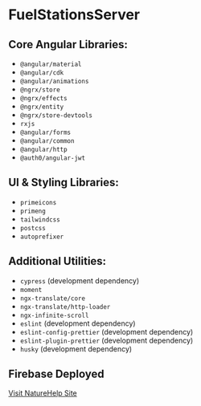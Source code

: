 # FuelStationsServer

## Core Angular Libraries:

- `@angular/material`
- `@angular/cdk`
- `@angular/animations`
- `@ngrx/store`
- `@ngrx/effects`
- `@ngrx/entity`
- `@ngrx/store-devtools`
- `rxjs`
- `@angular/forms`
- `@angular/common`
- `@angular/http`
- `@auth0/angular-jwt`

## UI & Styling Libraries:

- `primeicons`
- `primeng`
- `tailwindcss`
- `postcss`
- `autoprefixer`

## Additional Utilities:

- `cypress` (development dependency)
- `moment`
- `ngx-translate/core`
- `ngx-translate/http-loader`
- `ngx-infinite-scroll`
- `eslint` (development dependency)
- `eslint-config-prettier` (development dependency)
- `eslint-plugin-prettier` (development dependency)
- `husky` (development dependency)

## Firebase Deployed

[Visit NatureHelp Site](https://naturehelp-c4212.web.app/uk/water)